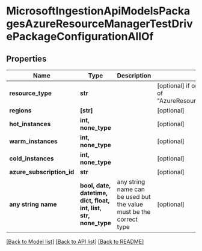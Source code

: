 # MicrosoftIngestionApiModelsPackagesAzureResourceManagerTestDrivePackageConfigurationAllOf


## Properties
Name | Type | Description | Notes
------------ | ------------- | ------------- | -------------
**resource_type** | **str** |  | [optional]  if omitted the server will use the default value of "AzureResourceManagerTestDrivePackageConfiguration"
**regions** | **[str]** |  | [optional] 
**hot_instances** | **int, none_type** |  | [optional] 
**warm_instances** | **int, none_type** |  | [optional] 
**cold_instances** | **int, none_type** |  | [optional] 
**azure_subscription_id** | **str** |  | [optional] 
**any string name** | **bool, date, datetime, dict, float, int, list, str, none_type** | any string name can be used but the value must be the correct type | [optional]

[[Back to Model list]](../README.md#documentation-for-models) [[Back to API list]](../README.md#documentation-for-api-endpoints) [[Back to README]](../README.md)


